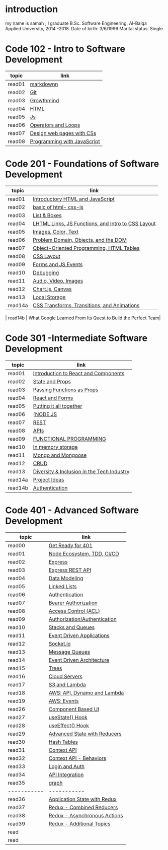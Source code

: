 # introduction 

my name is samah , I graduate B.Sc. Software Engineering, Al-Balqa Applied University, 2014 -2018. Date of birth: 3/6/1996 Marital status: Single


# Code 102 - Intro to Software Development


| topic      | link |
| ----------- | ----------- |
| read01  | [markdownn](https://samahhamed227.github.io/reasd1/)  |
| read02 | [Git](https://samahhamed227.github.io/Git.md/)  |
|   read03  | [Growthmind](https://samahhamed227.github.io/growthmind1.md/) |
| read04 | [ HTML](https://samahhamed227.github.io/html.md/) |
| read05 | [ Js](https://samahhamed227.github.io/read004/) |
| read06 | [ Operators and Loops](https://samahhamed227.github.io/Loops/) |
| read07 | [Design web pages with CSs](https://samahhamed227.github.io/Designcss/) |
| read08 | [ Programming with JavaScript](https://samahhamed227.github.io/progjs/) |



# Code 201 - Foundations of Software Development

| topic      | link |
| ----------- | ----------- |
| read01 | [ Introductory HTML and JavaScript](introhtml.md)| 
| read02  | [basic of html- css-js ](read02.md)|
| read03  | [ List & Boxes](read03.md)|
| read04  | [ LHTML Links, JS Functions, and Intro to CSS Layout](read04.md)|
| read05  | [ Images, Color, Text ](read05.md)|
| read06  | [Problem Domain, Objects, and the DOM ](read06.md)|
| read07  | [Object-Oriented Programming, HTML Tables ](read07.md)|
| read08  | [CSS Layout ](read08.md)|
| read09  | [Forms and JS Events ](read09.md)|
| read10  | [Debugging](read10.md)|
| read11 | [ Audio, Video, Images](read11.md)|
| read12 | [ Chart.js, Canvas](read12.md)|
| read13 | [ Local Storage](read13.md)|
| read14a | [  CSS Transforms, Transitions, and Animations](read14a.md)|

| read14b | [  What Google Learned From Its Quest to Build the Perfect Team](read14b.md)|


# Code 301 -Intermediate Software Development

| topic      | link |
| ----------- | ----------- |
| read01 | [Introduction to React and Components](code301/read1.md)| 
| read02  | [State and Props ](code301/read2corse301.md)|
| read03  | [ Passing Functions as Props](code301/read3corse301.md)|
| read04  | [ React and Forms](code301/read4core301.md)|
| read05  | [Putting it all together ](code301/read5corse301.md)|
| read06  | [[NODE.JS ](code301/read6corse301.md)|
|read07| [REST](code301/read07corse301.md)|
|read08| [APIs](code301/read08corse301.md)|
|read09|[FUNCTIONAL PROGRAMMING](code301/read09corse301.md)|
|read10|[In memory storage](code301/read10corse301.md)|
|read11|[Mongo and Mongoose](code301/read11code301.md)|
|read12|[CRUD](code301/read12code301.md)|
|read13|[ Diversity & Inclusion in the Tech Industry](code301/read13code301.md)|
|read14a|[ Project Ideas](code301/read14code301.md)|
|read14b|[Authentication](code301/read14bcode301.md8)|


#  Code 401 - Advanced Software Development


| topic      | link |
| ----------- | ----------- |
| read00  | [Get Ready for 401](code401/read0.md)  |
| read01  | [Node Ecosystem, TDD, CI/CD](code401/read1.md)  |
| read02 | [Express](code401/read2.md)  |
| read03  | [Express REST API](code401/read3.md) |
| read04 | [ Data Modeling ](code401/read4.md) |
| read05 | [ Linked Lists](code401/read5.md) |
| read06 | [Authentication](code401/read6.md) |
| read07 | [Bearer Authorization](code401/read7.md) |
| read08 | [Access Control (ACL)](code401/read8.md) |
| read09  | [ Authorization/Authentication](code401/read9.md)  |
| read10  | [Stacks and Queues](code401/read10.md)  |
| read11 | [Event Driven Applications](code401/read11.md)  |
| read12  | [Socket.io](code401/read12.md) |
| read13 | [Message Queues](code401/read13.md) |
| read14 | [Event Driven Architecture](code401/read14.md) |
| read15 | [Trees](code401/read15.md) |
| read16 | [Cloud Servers](code401/read16.md) |
| read17| [S3 and Lambda](code401/read17.md) |
| read18| [AWS: API, Dynamo and Lambda](code401/read18.md) |
| read19| [AWS: Events](code401/read19.md) |
| read26| [Component Based UI](code401/read26.md) |
| read27| [useState() Hook](code401/read27.md) |
| read28| [useEffect() Hook](code401/read28.md) |
| read29| [Advanced State with Reducers](code401/read29.md) |
| read30| [Hash Tables](code401/read30.md) |
| read31| [Context API](code401/read31.md) |
| read32| [Context API - Behaviors](code401/read32.md) |
| read33| [Login  and Auth ](code401/read33.md) |
| read34| [API Integration](code401/read34.md) |
| read35| [graph](code401/read35.md) |
| ----------- | ----------- |
| read36  | [Application State with Redux](code401/read36.md)  |
| read37  | [Redux - Combined Reducers](code401/read37.md)  |
| read38  | [Redux - Asynchronous Actions](code401/read38.md) |
| read39 | [Redux - Additional Topics](code401/read39.md)  |
| read | [  ]() |
| read | [ ]() |






